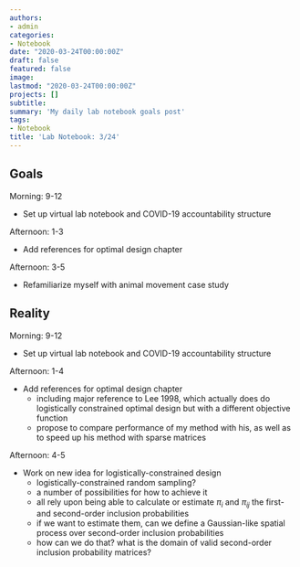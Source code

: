 ```yaml
---
authors:
- admin
categories:
- Notebook
date: "2020-03-24T00:00:00Z"
draft: false
featured: false
image:
lastmod: "2020-03-24T00:00:00Z"
projects: []
subtitle: 
summary: 'My daily lab notebook goals post'
tags:
- Notebook
title: 'Lab Notebook: 3/24'
---
```


## Goals ##

Morning: 9-12
- Set up virtual lab notebook and COVID-19 accountability structure

Afternoon: 1-3
- Add references for optimal design chapter

Afternoon: 3-5
- Refamiliarize myself with animal movement case study


## Reality ##

Morning: 9-12
- Set up virtual lab notebook and COVID-19 accountability structure

Afternoon: 1-4
- Add references for optimal design chapter
   - including major reference to Lee 1998, which actually does do logistically constrained optimal design but with a different objective function
   - propose to compare performance of my method with his, as well as to speed up his method with sparse matrices

Afternoon: 4-5
- Work on new idea for logistically-constrained design
   - logistically-constrained random sampling?
   - a number of possibilities for how to achieve it
   - all rely upon being able to calculate or estimate $\pi_i$ and $\pi_{ij}$ the first- and second-order inclusion probabilities
   - if we want to estimate them, can we define a Gaussian-like spatial process over second-order inclusion probabilities
   - how can we do that? what is the domain of valid second-order inclusion probability matrices?